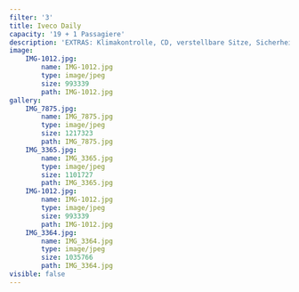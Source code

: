 ```yaml
---
filter: '3'
title: Iveco Daily
capacity: '19 + 1 Passagiere'
description: 'EXTRAS: Klimakontrolle, CD, verstellbare Sitze, Sicherheitsgurt'
image:
    IMG-1012.jpg:
        name: IMG-1012.jpg
        type: image/jpeg
        size: 993339
        path: IMG-1012.jpg
gallery:
    IMG_7875.jpg:
        name: IMG_7875.jpg
        type: image/jpeg
        size: 1217323
        path: IMG_7875.jpg
    IMG_3365.jpg:
        name: IMG_3365.jpg
        type: image/jpeg
        size: 1101727
        path: IMG_3365.jpg
    IMG-1012.jpg:
        name: IMG-1012.jpg
        type: image/jpeg
        size: 993339
        path: IMG-1012.jpg
    IMG_3364.jpg:
        name: IMG_3364.jpg
        type: image/jpeg
        size: 1035766
        path: IMG_3364.jpg
visible: false
---
```

